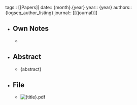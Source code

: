 tags:: [[Papers]] 
date:: {month}.{year}
year:: {year}
authors:: {logseq_author_listing}
journal:: [[{journal}]]

- ## Own Notes
    - 

- ## Abstract
	- {abstract}

- ## File
    - ![{title}.pdf](..\{relative_logseq_path})